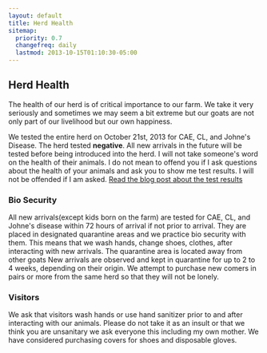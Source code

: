```yaml
---
layout: default
title: Herd Health
sitemap:
  priority: 0.7
  changefreq: daily
  lastmod: 2013-10-15T01:10:30-05:00
---
```


## Herd Health

The health of our herd is of critical importance to our farm.  We take it very seriously and
sometimes we may seem a bit extreme but our goats are not only part of our livelihood but our
own happiness. 

We tested the entire herd on October 21st, 2013 for CAE, CL, and Johne's Disease. The herd tested
**negative**. All new arrivals in the future will be tested before being introduced into the herd.
I will not take someone's word on the health of their animals. I do not mean to offend you if I
ask questions about the health of your animals and ask you to show me test results. I will not
be offended if I am asked.  [Read the blog post about the test results](/2013/10/31/Test-Results-Are-In/)

### Bio Security

All new arrivals(except kids born on the farm) are tested for CAE, CL, and Johne's disease
within 72 hours of arrival if not prior to arrival. They are placed in designated quarantine
areas and we practice bio security with them. This means that we wash hands, change shoes,
clothes, after interacting with new arrivals. The quarantine area is located away from other
goats New arrivals are observed and kept in quarantine for up to 2 to 4 weeks, depending on 
their origin.  We attempt to purchase new comers in pairs or more from the same herd so that
they will not be lonely.  

### Visitors

We ask that visitors wash hands or use hand sanitizer prior to and after interacting with our animals.
Please do not take it as an insult or that we think you are unsanitary we ask everyone this
including my own mother.  We have considered purchasing covers for shoes and disposable gloves.

